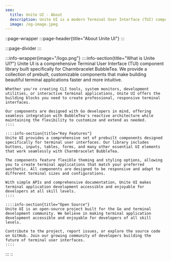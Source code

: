 ```yaml
---
seo:
  title: Unite UI - About
  description: Unite UI is a modern Terminal User Interface (TUI) component library for Charmbracelet BubbleTea, providing prebuilt components for beautiful terminal applications.
  image: /og-image.jpeg
---
```


::page-wrapper
  :::page-header{title="About Unite UI"}
  :::

  :::page-divider
  :::

  :::info-wrapper{image="/logo.png"}
    ::::info-section{title="What is Unite UI?"}
    Unite UI is a comprehensive Terminal User Interface (TUI) component library built specifically for Charmbracelet BubbleTea. We provide a collection of prebuilt, customizable components that make building beautiful terminal applications faster and more intuitive.
    
    Whether you're creating CLI tools, system monitors, development utilities, or interactive terminal applications, Unite UI offers the building blocks you need to create professional, responsive terminal interfaces.
    
    Our components are designed with Go developers in mind, offering seamless integration with BubbleTea's reactive architecture while maintaining the flexibility to customize and extend as needed.
    ::::
  
    ::::info-section{title="Key Features"}
    Unite UI provides a comprehensive set of prebuilt components designed specifically for terminal user interfaces. Our library includes buttons, inputs, tables, forms, and many other essential UI elements that work seamlessly with Charmbracelet BubbleTea.
    
    The components feature flexible theming and styling options, allowing you to create terminal applications that match your preferred aesthetic. All components are designed to be responsive and adapt to different terminal sizes and configurations.
    
    With simple APIs and comprehensive documentation, Unite UI makes terminal application development accessible and enjoyable for developers at all skill levels.
    ::::
  
    ::::info-section{title="Open Source"}
    Unite UI is an open-source project built for the Go and terminal development community. We believe in making terminal application development accessible and enjoyable for developers of all skill levels.
    
    Contribute to the project, report issues, or explore the source code on GitHub. Join our growing community of developers building the future of terminal user interfaces.
    ::::
  :::
::
